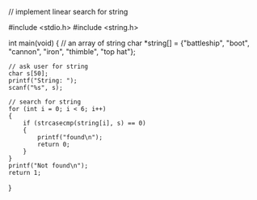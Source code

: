 // implement linear search for string

#include <stdio.h>
#include <string.h>

int main(void)
{
    // an array of string
    char *string[] = {"battleship", "boot", "cannon", "iron", "thimble", "top hat"};

    // ask user for string
    char s[50];
    printf("String: ");
    scanf("%s", s);

    // search for string
    for (int i = 0; i < 6; i++)
    {
        if (strcasecmp(string[i], s) == 0)
        {
            printf("found\n");
            return 0;
        }
    }
    printf("Not found\n");
    return 1;
}
